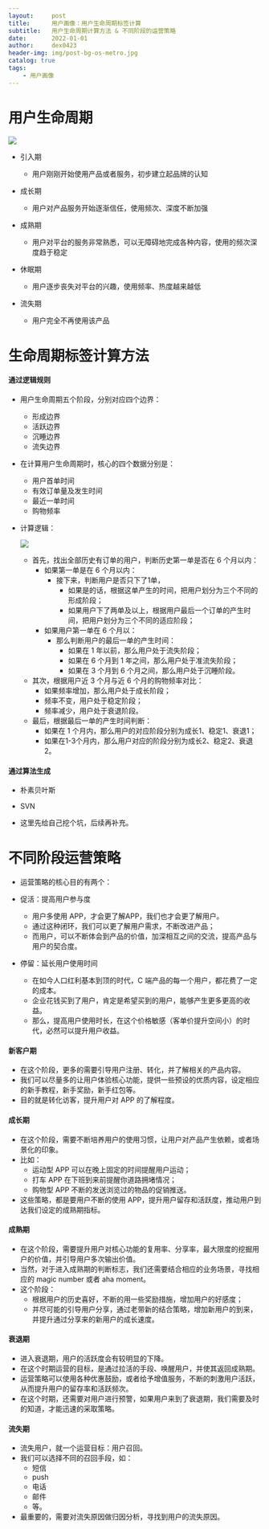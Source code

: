 ```yaml
---
layout:     post
title:      用户画像：用户生命周期标签计算
subtitle:   用户生命周期计算方法 & 不同阶段的运营策略
date:       2022-01-01
author:     dex0423
header-img: img/post-bg-os-metro.jpg
catalog: true
tags:
    - 用户画像
---
```



# 用户生命周期

![]({{site.baseurl}}/img-post/用户画像-18.png)

- 引入期
  - 用户刚刚开始使用产品或者服务，初步建立起品牌的认知

- 成长期
  - 用户对产品服务开始逐渐信任，使用频次、深度不断加强

- 成熟期
  - 用户对平台的服务非常熟悉，可以无障碍地完成各种内容，使用的频次深度趋于稳定

- 休眠期
  - 用户逐步丧失对平台的兴趣，使用频率、热度越来越低

- 流失期
  - 用户完全不再使用该产品

# 生命周期标签计算方法

#### 通过逻辑规则

- 用户生命周期五个阶段，分别对应四个边界：
  - 形成边界
  - 活跃边界
  - 沉睡边界
  - 流失边界

- 在计算用户生命周期时，核心的四个数据分别是：
  - 用户首单时间
  - 有效订单量及发生时间
  - 最近一单时间
  - 购物频率

- 计算逻辑：

  ![]({{site.baseurl}}/img-post/用户画像-19.png)

  - 首先，找出全部历史有订单的用户，判断历史第一单是否在 6 个月以内：
    - 如果第一单是在 6 个月以内：
      - 接下来，判断用户是否只下了1单，
        - 如果是的话，根据这单产生的时间，把用户划分为三个不同的形成阶段； 
        - 如果用户下了两单及以上，根据用户最后一个订单的产生时间，把用户划分为三个不同的适应阶段； 
    - 如果用户第一单在 6 个月以：
      - 那么判断用户的最后一单的产生时间： 
        - 如果在 1 年以前，那么用户处于流失阶段； 
        - 如果在 6 个月到 1 年之间，那么用户处于准流失阶段；
        - 如果在 3 个月到 6 个月之间，那么用户处于沉睡阶段。 
  - 其次，根据用户近 3 个月与近 6 个月的购物频率对比： 
    - 如果频率增加，那么用户处于成长阶段； 
    - 频率不变，用户处于稳定阶段； 
    - 频率减少，用户处于衰退阶段。 
  - 最后，根据最后一单的产生时间判断： 
    - 如果在 1 个月内，那么用户的对应阶段分别为成长1、稳定1、衰退1； 
    - 如果在1-3个月内，那么用户对应的阶段分别为成长2、稳定2、衰退2。


#### 通过算法生成

- 朴素贝叶斯
- SVN

- 这里先给自己挖个坑，后续再补充。

# 不同阶段运营策略

- 运营策略的核心目的有两个：

- 促活：提高用户参与度
  - 用户多使用 APP，才会更了解APP，我们也才会更了解用户。
  - 通过这种闭环，我们可以更了解用户需求，不断改进产品；
  - 而用户，可以不断体会到产品的价值，加深相互之间的交流，提高产品与用户的契合度。

- 停留：延长用户使用时间
  - 在如今人口红利基本到顶的时代，C 端产品的每一个用户，都花费了一定的成本。
  - 企业花钱买到了用户，肯定是希望买到的用户，能够产生更多更高的收益。
  - 那么，提高用户使用时长，在这个价格敏感（客单价提升空间小）的时代，必然可以提升用户收益。

#### 新客户期

- 在这个阶段，更多的需要引导用户注册、转化，并了解相关的产品内容。 
- 我们可以尽量多的让用户体验核心功能，提供一些预设的优质内容，设定相应的新手教程，新手奖励，新手红包等。
- 目的就是转化访客，提升用户对 APP 的了解程度。

#### 成长期

- 在这个阶段，需要不断培养用户的使用习惯，让用户对产品产生依赖，或者场景化的印象。 
- 比如：
  - 运动型 APP 可以在晚上固定的时间提醒用户运动；
  - 打车 APP 在下班到来前提醒你道路拥堵情况；
  - 购物型 APP 不断的发送浏览过的物品的促销推送。
- 这些策略，都是要用户不断的使用 APP，提升用户留存和活跃度，推动用户到达我们设定的成熟期指标。

#### 成熟期

- 在这个阶段，需要提升用户对核心功能的复用率、分享率，最大限度的挖掘用户的价值，并引导用户多次输出价值。
- 当然，对于进入成熟期的判断标志，我们还需要结合相应的业务场景，寻找相应的 magic number 或者 aha moment。
- 这个阶段：
  - 根据用户的历史喜好，不断的用一些奖励措施，增加用户的好感度；
  - 并尽可能的引导用户分享，通过老带新的结合策略，增加新用户的到来，并提升通过分享来的新用户的成长速度。

#### 衰退期

- 进入衰退期，用户的活跃度会有较明显的下降。
- 在这个时期运营的目标，是通过拉活的手段、唤醒用户，并使其返回成熟期。
- 运营策略可以使用各种优惠鼓励，或者给予增值服务，不断的刺激用户活跃，从而提升用户的留存率和活跃频次。
- 在这个时期，还需要对用户进行预警，如果用户来到了衰退期，我们需要及时的知道，才能迅速的采取策略。

#### 流失期

- 流失用户，就一个运营目标：用户召回。
- 我们可以选择不同的召回手段，如：
  - 短信
  - push
  - 电话
  - 邮件
  - 等。
- 最重要的，需要对流失原因做归因分析，寻找到用户的流失原因。

